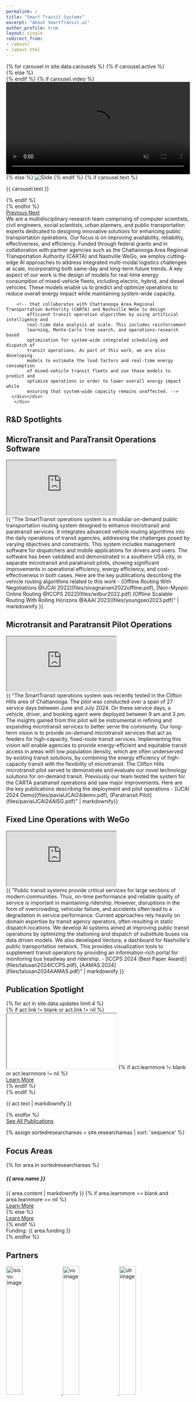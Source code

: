 ```yaml
---
permalink: /
title: "Smart Transit Systems"
excerpt: "About SmartTransit.ai"
author_profile: true
layout: single
redirect_from:
- /about/
- /about.html
---
```

<!-- 
  <div class="containerh-100 d-flex justify-content-center">
    <div class="row">
      <div class="col-lg-12 col-xl-11 col-sm-12 mx-auto">
        <div id="carouselData" class="carousel slide carousel-fade"
          data-ride="carousel" data-interval=8000>
          <div class="carousel-inner">
            {% for carousel in site.data.carousels %}
            {% if carousel.active %}
            <div class="carousel-item active align-items-center">
              {% else %}
              <div class="carousel-item align-items-center">
                {% endif %}
                {% if carousel.video %}
                <video id="videoBanner" width="100%" loading="lazy" class="d-block w-100 p-0 m-0" autoplay
                  loop muted>
                  <source src="{{ carousel.video }}" type="video/mp4" />
                </video>
                {% else %}
                <img class="d-block w-100 p-0 m-0" loading="lazy" src="{{ carousel.image }}"
                  alt="Slide">
                {% endif %}
                 {% if carousel.text %}
                 <div class="carousel-caption d-none d-md-block">
                 <p> {{ carousel.text }} </p>
                 </div>
                 {% endif %}
              </div>
              {% endfor %}
            </div>
            <a class="carousel-control-prev" href="#carouselData" role="button"
              data-slide="prev">
              <span class="carousel-control-prev-icon" aria-hidden="true"></span>
              <span class="sr-only">Previous</span>
            </a>
            <a class="carousel-control-next" href="#carouselData" role="button"
              data-slide="next">
              <span class="carousel-control-next-icon" aria-hidden="true"></span>
              <span class="sr-only">Next</span>
            </a>
          </div>
        </div>
      </div>
    </div> -->


  
  <section class="content-section" id="aboutus">
    <!-- <div class="content-section-heading text-center">
      <h2 class="mdc-typography--headline2 text-center m-0 p-0">About Us</h2>
    </div> -->
    <div class="container-fluid ">
     <div class="row">
       <div class="col-xl-6  col-lg-12 col-sm-12 d-flex align-items-stretch">
       <div class="row">
      <div class="col-lg-12 col-xl-11 col-sm-12 mx-auto">
        <div id="carouselData" class="carousel slide carousel-fade"
          data-ride="carousel" data-interval=8000>
          <div class="carousel-inner">
            {% for carousel in site.data.carousels %}
            {% if carousel.active %}
            <div class="carousel-item active align-items-center">
              {% else %}
              <div class="carousel-item align-items-center">
                {% endif %}
                {% if carousel.video %}
                <video id="videoBanner" width="100%" loading="lazy" class="d-block w-100 p-0 m-0" autoplay 
                  loop muted>
                  <source src="{{ carousel.video }}" type="video/mp4" />
                </video>
                {% else %}
                <img class="d-block w-100 p-0 m-0" loading="lazy" src="{{ carousel.image }}"
                  alt="Slide">
                {% endif %}
                 {% if carousel.text %}
                 <div class="carousel-caption d-none d-md-block">
                 <p> {{ carousel.text }} </p>
                 </div>
                 {% endif %}
              </div>
              {% endfor %}
            </div>
            <a class="carousel-control-prev" href="#carouselData" role="button"
              data-slide="prev">
              <span class="carousel-control-prev-icon" aria-hidden="true"></span>
              <span class="sr-only">Previous</span>
            </a>
            <a class="carousel-control-next" href="#carouselData" role="button"
              data-slide="next">
              <span class="carousel-control-next-icon" aria-hidden="true"></span>
              <span class="sr-only">Next</span>
            </a>
          </div>
        </div>
      </div>
       </div>
     <div class="col-xl-6 col-lg-12 col-sm-12 d-flex align-items-stretch">
     We are a multidisciplinary research team comprising of computer scientists, civil engineers, social scientists, urban planners, and public transportation experts dedicated to designing innovative solutions for enhancing public transportation operations. Our focus is on improving availability, reliability, effectiveness, and efficiency. Funded through federal grants and in collaboration with partner agencies such as the Chattanooga Area Regional Transportation Authority (CARTA) and Nashville WeGo, we employ cutting-edge AI approaches to address integrated multi-modal logistics challenges at scale, incorporating both same-day and long-term future trends. A key aspect of our work is the design of models for real-time energy consumption of mixed-vehicle fleets, including electric, hybrid, and diesel vehicles. These models enable us to predict and optimize operations to reduce overall energy impact while maintaining system-wide capacity.
        
        
        <!-- that collaborates with Chattanooga Area Regional Transportation Authority (CARTA) and Nashville WeGo to design
            efficient transit operation algorithms by using artificial intelligence and
            real-time data analysis at scale. This includes reinforcement
            learning, Monte-Carlo tree search, and operations-research based
            optimization for system-wide integrated scheduling and dispatch of
            transit operations. As part of this work, we are also developing
            models to estimate the load factors and real-time energy consumption
            of mixed-vehicle transit fleets and use those models to predict and
            optimize operations in order to lower overall energy impact while
            ensuring that system-wide capacity remains unaffected. -->
      </div></div>
       </div>
  </section>

  
 

 

 <section class="content-section" id="spotlight">
    <div class="content-section-heading text-center">
   <h2 class="mdc-typography--headline2 text-center mb-1 pb-1">R&D Spotlights</h2>
    </div>
 <div class="container-fluid bg-light">
     <div class="row p-1 m-1">
     <div class="col-12">
     <h2 class="mdc-typography--headline2 text-center m-2">MicroTransit and ParaTransit Operations Software</h2>
     </div>
    <div class="col-xl-6 col-lg-12 col-sm-12 d-flex align-items-stretch">    
     <div class="embed-responsive embed-responsive-16by9">
     <iframe class="embed-responsive-item" src=" https://www.youtube.com/embed/lF8r0JzHiQc"></iframe></div>    
    </div>
    <div class="col-xl-6 col-lg-12 col-sm-12 d-flex align-items-stretch">
    {{ "The SmartTransit operations system is a modular on-demand public transportation routing system designed to enhance microtransit and paratransit services. It  integrates advanced vehicle routing algorithms into the daily operations of transit agencies, addressing the challenges posed by varying objectives and constraints. This system includes management software for dispatchers and mobile applications for drivers and users. The software has been validated and demonstrated in a southern USA city, in separate microtransit and paratransit pilots, showing significant improvements in operational efficiency, energy efficiency, and cost-effectiveness in both cases. Here are the key publications describing the vehicle routing algorithms related to this work - [Offline Routing With Negotiations @IJCAI 2022](files/sivagnanam2022offline.pdf), [Non-Myopic Online Routing @ICCPS 2022](files/wilbur2022.pdf) [Offline Scalable Routing With Rolling Horizons @AAAI 2023](files/youngseo2023.pdf)" | markdownify  }}
    </div>
    </div>
    </div>

 <div class="container-fluid mt-4">
     <div class="row p-1 m-1">
     <div class="col-12">
     <h2 class="mdc-typography--headline2 text-center m-2">Microtransit and Paratransit Pilot Operations</h2>
     </div>
    <div class="col-xl-6 col-lg-12 col-sm-12 d-flex align-items-stretch">    
    <!-- <video class="embed-responsive-item" width="100%"   controls="controls" muted="muted">
        <source src="img/SmartTransit.mp4" type="video/mp4">
        Your browser does not support the video tag.
      </video> -->
     <div class="embed-responsive embed-responsive-16by9">
     <iframe class="embed-responsive-item" src=" https://www.youtube.com/embed/5-ikHn4g37s"></iframe></div>
    </div>
    <div class="col-xl-6 col-lg-12 col-sm-12 d-flex align-items-stretch">
    {{ "The SmartTransit operations system was recently tested in the Clifton Hills area of Chattanooga. The pilot  was conducted over a span of 27 service days between June and July 2024. On these service days, a vehicle, driver, and booking agent were deployed between 9 am and 3 pm. 
The insights gained from this pilot will be instrumental in refining and expanding microtransit services to better serve the community. Our long-term vision is to provide on-demand microtransit services that act as feeders for high-capacity, fixed-route transit services. Implementing this vision will enable agencies  to provide energy-efficient and equitable transit access in areas with low population density, which are often underserved by existing transit solutions, by combining the energy efficiency of high-capacity transit with the flexibility of microtransit. The  Clifton Hills microtransit pilot served to demonstrate and evaluate our novel technology solutions for on-demand transit. Previously our team tested the system for the CARTA paratransit operations and saw major improvements. Here are the key publications describing the deployment and pilot operations - [IJCAI 2024 Demo](files/paviaIJCAI24demo.pdf), [Paratransit Pilot](files/paviaIJCAI24AISG.pdf)" | markdownify}}
</div>
</div>
</div>

<div class="container-fluid bg-light mt-4">
     <div class="row p-1 m-1">
     <div class="col-12">
     <h2 class="mdc-typography--headline2 text-center m-2">Fixed Line Operations with WeGo</h2>
     </div>
    <div class="col-xl-6 col-lg-12 col-sm-12 d-flex align-items-stretch">    
     <div class="embed-responsive embed-responsive-16by9">
     <iframe class="embed-responsive-item" src=" https://www.youtube.com/embed/fbpID2Y5Aao"></iframe></div>
    </div>    
    <div class="col-xl-6 col-lg-12 col-sm-12 d-flex align-items-stretch">
    {{ "Public transit systems provide critical services for large sections of modern communities. Thus, on-time performance and reliable quality of service is important in maintaining ridership. However, disruptions in the form of overcrowding, vehicular failure, and accidents often lead to a degradation in service performance. Current approaches rely heavily on domain expertise by transit agency operators, often resulting in static dispatch locations. We develop AI systems aimed at improving public transit operations by optimizing the stationing and dispatch of substitute buses via data driven models. We also developed Vectura, a dashboard for Nashville's public transportation network. This provides visualization tools to supplement transit operators by providing an information-rich portal for monitoring bus headway and ridership. - [ICCPS 2024 (Best Paper Award)](files/talusan2024ICCPS.pdf), [AAMAS 2024](files/talusan2024AAMAS.pdf)" | markdownify  }}
    </div>
    </div>
    </div>

</section>


 
<!-- <section class="content-section" id="scc">
    <div class="content-section-heading text-center">
   <h2 class="mdc-typography--headline2 text-center mb-1 pb-1">R&D Spotlights</h2>
    </div>
    <div class="container-fluid p-1 m-1">
      <div class="row p-0 m-0">
        <div class="col-sm-6 col-lg-4 col-xl-3 p-0 ml-xl-3 my-auto mx-auto">
            <img class="m-0 p-0 d-inline-flex" src="img/smartcities.png" alt="scopelab image">   
        </div>
        <div class="col-lg-7 col-xl-8 p-0 m-0 mx-auto">
   <p class="card-text text-justify   mr-4"> This research effort is part of the broader research that is being conducted in the area of smart and connected communities (SCC). As a research area, SCC is multidisciplinary and lies at the intersection of cyber-physical systems, data science, and social sciences. This research area is enabled by the rapid and transformational changes driven by innovations in smart sensors, such as cameras and air quality monitors, which are now embedded in almost
every physical device and system we use, from watches and smartphones to automobiles,
homes, roads, and workplaces. Coupled with emerging new modes of networking, new
algorithms for data analytics, and new paradigms of distributed computing like fog computing,
these sensors create an “Internet of Things” (IoT) that provide endless opportunities for
innovation and improving the quality of life, such as improved transportation with reduced
congestion and more efficient use of energy and water. The effect of these innovations can be seen in a number of diverse domains, such as transportation, energy, emergency response, and health care, including the transit-related efforts of our team.
Read more at the <a href="https://www.nsf.gov/cise/scc/">National Science Foundation page.</a> </p>
        </div>
      </div>
    </div>
   
  </section> -->

 <section class="content-section " id="updates">
    <div class="container-fluid">
      <div class="content-section-heading text-center">
        <h2 class="mdc-typography--headline2 p-2 text-center m-0 p-0">Publication Spotlight</h2>
      </div>
      <div class="row no-gutters justify-content-center">
        {% for act in site.data.updates limit:4 %}
        <div class="col-sm-10 col-lg-5 col-xl-5 p-lg-1 m-lg-1">
          {% if act.link != blank or act.link != nil %}
          <div class="embed-responsive embed-responsive-16by9">
            <iframe class="embed-responsive-item" src="{{ act.link }}"></iframe>
            {% if act.learnmore != blank or act.learnmore != nil %}
            <div class="text-center"><a class="btn btn-dark js-scroll-trigger"
                href="{{ act.learnmore }}">Learn More</a></div>
            {% endif %}
          </div>
          {% endif %}
          <div class="caption text-center">
            <div class="caption-content">               
              <p class="mb-0">{{ act.text | markdownify }}</p>
            </div>
          </div>
        </div>
        {% endfor %}
      </div>
      <div class="caption text-center">
      <a class="btn btn-dark js-scroll-trigger"
                href="/publications/">See All Publications</a>   
      </div>
    </div>
  </section>

<!-- <section class="content-section" id="updates">
  <div class="content-section-heading text-justify">
   <h2 class="mdc-typography--headline2 text-center mb-1 pb-1">Publication Spotlight</h2>
    </div>
    <div class="container-fluid">
   <ul class="fa-ul">
  {% for update in site.data.updates limit:3 %}
  <li class="p-0"><span class="fa-li p-0 m-0">
  {% if update.presentation %}
    <i class="fas fa-file-powerpoint">
    {% else %}
  <i class="fas fa-bookmark">
    {% endif %}
  </i></span>{{ update.text | markdownify }}</li>
  {% if update.active %}
  {% endif %}
  {% endfor %}
  </ul>
   </div>
   </section> 
-->

     
 

  <!-- Research Areas -->
  {% assign sortedresearchareas = site.researchareas | sort: 'sequence' %}
  <section class="content-section" id="research">
    <div class="content-section-heading text-center">
      <h2 class="mdc-typography--headline2 p-2 text-center m-0 p-0">Focus
        Areas</h2>
    </div>
    <div class="row">
      {% for area in sortedresearchareas %}
      <div class="col-xl-4 d-flex align-items-stretch">
        <div class="card bg-light  border-1 m-1 ">
          <h5 class="card-header text-center">{{ area.name }}</h5>
          <div class="card-body d-flex flex-column text-card-justify">
            {{ area.content | markdownify }}
            {% if area.learnmore == blank and area.learnmore == nil %}
            <div class="text-center"><a class="align-self-end btn btn-dark  js-scroll-trigger"
                href="#research">Learn More</a></div>
            {% else %}
            <div class="text-center align-bottom"><a class="align-self-end btn btn-dark  js-scroll-trigger"
                href="{{ area.learnmore }}">Learn More</a></div>
            {% endif %}
          </div>
          <div class="card-footer  text-center">Funding: {{
            area.funding }}</div>
        </div>
      </div>
      {% endfor %}
    </div>
  </section>

  <!-- About -->
  <section class="content-section bg-light text-center" id="team">
    <div class="content-section-heading text-center">
      <h2 class="mdc-typography--headline2 text-center m-0 p-0">Partners</h2>
    </div>
    <div class="container-fluid p-0 m-0 mx-auto">
      <div class="row p-1 m-1">
        <div class="col-lg-4 col-xl-3 p-0 ml-3 my-auto mx-auto">
            <a href="https://www.isis.vanderbilt.edu/"><img class="m-0 p-0 d-inline-flex" width="30%" src="img/logos/isis.png" alt="isis vu image"> </a>    
          <a href="https://www.vanderbilt.edu/"><img class="m-0 p-0 mr-2 d-inline-flex" width="30%" src="img/logos/vu.jpg" alt="vu image">    </a>  
          <a href="https://www.uh.edu/"><img class="m-0 p-0  mr-2 d-inline-flex" width="30%" src="img/logos/uh.png" alt="uh image">  </a>    
            <a href="https://www.pnnl.gov/"> <img class="m-0 p-0  mr-2 d-inline-flex" width="25%" src="img/logos/pnnl.png" alt="pnnl image">  </a> 
          <a href="https://www.cornell.edu/"><img class="m-0 p-0 mr-2 d-inline-flex" width="30%" src="img/logos/cornell.gif" alt="cornell image">  </a>    
         <a href="https://www.washington.edu/about/?utm_source=whitebar&utm_medium=click&utm_campaign=campuses&utm_term=seattle"> <img class="m-0 p-0  mr-2 d-inline-flex " width="30%" src="img/logos/uw.png" alt="uw image">   </a>   
          <a href="https://www.utc.edu/"><img class="m-0 p-0  mr-2 d-inline-flex " width="20%" src="img/logos/utc.png" alt="utc image">   </a> 
         <a href="https://new.siemens.com/us/en/company/siemens-in-the-usa/princeton.html"> <img class="m-0 p-0  mr-2 d-inline-flex" width="25%" src="img/logos/siemens.jpg" alt="siemens image">    </a>     
           <a href="http://www.carta-bus.org/">   <img class="m-0 p-0 mr-2 d-inline-flex" width="30%" src="img/logos/carta.jpeg" alt="carta image">  </a> 
        </div>
        <div class="col-lg-7 col-xl-8 p-0 m-0 mx-auto text-card-justify">
          {% for node in site.info %}
          {{ node.content| markdownify }}
          {% endfor %}
        </div>
      </div>
    </div>
    <!-- <div class="text-center">    
          <a class="btn btn-dark  js-scroll-trigger" href="#research">Research Areas</a></div> -->
  </section>

  <!-- Portfolio -->
  {% assign sortedactivities = site.activities | sort: 'sequence' %}
  <section class="content-section " id="activities">
    <div class="container-fluid">
      <div class="content-section-heading text-center">
        <h2 class="mdc-typography--headline2 p-2 text-center m-0 p-0">Selected
          Articles and Talks</h2>
      </div>
      <div class="row no-gutters justify-content-center">
        {% for act in sortedactivities %}
        <div class="col-sm-10 col-lg-5 col-xl-5 p-lg-1 m-lg-1">
          {% if act.link != blank or act.link != nil %}
          <div class="embed-responsive embed-responsive-16by9">
            <iframe class="embed-responsive-item" src="{{ act.link }}"></iframe>
            {% if act.learnmore != blank or act.learnmore != nil %}
            <div class="text-center"><a class="btn btn-dark js-scroll-trigger"
                href="{{ act.learnmore }}">Learn More</a></div>
            {% endif %}
          </div>
          {% endif %}
          <div class="caption text-center">
            <div class="caption-content">
              <div class="h2">{{ act.caption }}</div>
              <p class="mb-0">{{ act.text }}</p>
            </div>
          </div>
        </div>
        {% endfor %}
      </div>
      <div class="caption text-center">
      <a class="btn btn-dark js-scroll-trigger"
                href="/talks/">Learn More</a>   
      </div>
    </div>
  </section>

{% assign allpeople = site.data.people | sort: 'sequence' %}
<section class="content-section " id="people">
    <div class="container-fluid">
      <div class="content-section-heading text-center">
        <h2 class="mdc-typography--headline2 p-2 text-center m-0 p-0">People</h2>
      </div>
      <div class="row no-gutters justify-content-center">
        {% for act in allpeople %}        
<div class="card  bg-light border-0 m-3 ">
  <img src="{{ act.picture }}" class="card-img-top border-0 m-0 p-0 rounded float-left fit-image" alt="...">
  {% if act.link != blank or act.link != nil %}
   <p class="card-text text-center border-0 m-0 p-0"><a class="js-scroll-trigger"
                href="{{ act.link }}">{{act.name}} </a></p>
  {% else %}
  <p class="card-text text-center border-0 m-0 p-0">{{act.name}}</p>
  {% endif %}
  <p class="card-text text-center border-0 m-0 p-0">{{act.role}}</p> 
  <p class="card-text text-center border-0 m-0 p-0">{{act.org}}</p> 
</div>  
        {% endfor %}
      </div>
    </div>
  </section>


  <!-- Map -->
  <div id="contact" class="map">
    <iframe
      src="https://www.google.com/maps/d/embed?mid=1ZnAR4JdHNF5K3rW9cICXqBGuvwmchIy9&hl=en"
      width="100vw"></iframe>
  </div>
